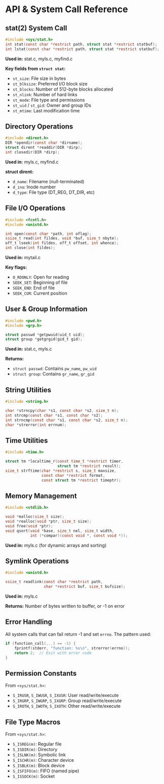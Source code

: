 # API & System Call Reference

## stat(2) System Call

```c
#include <sys/stat.h>
int stat(const char *restrict path, struct stat *restrict statbuf);
int lstat(const char *restrict path, struct stat *restrict statbuf);
```

**Used in:** stat.c, myls.c, myfind.c

**Key fields from `struct stat`:**
- `st_size`: File size in bytes
- `st_blksize`: Preferred I/O block size
- `st_blocks`: Number of 512-byte blocks allocated
- `st_nlink`: Number of hard links
- `st_mode`: File type and permissions
- `st_uid` / `st_gid`: Owner and group IDs
- `st_mtime`: Last modification time

## Directory Operations

```c
#include <dirent.h>
DIR *opendir(const char *dirname);
struct dirent *readdir(DIR *dirp);
int closedir(DIR *dirp);
```

**Used in:** myls.c, myfind.c

**struct dirent:**
- `d_name`: Filename (null-terminated)
- `d_ino`: Inode number
- `d_type`: File type (DT_REG, DT_DIR, etc)

## File I/O Operations

```c
#include <fcntl.h>
#include <unistd.h>

int open(const char *path, int oflag);
ssize_t read(int fildes, void *buf, size_t nbyte);
off_t lseek(int fildes, off_t offset, int whence);
int close(int fildes);
```

**Used in:** mytail.c

**Key flags:**
- `O_RDONLY`: Open for reading
- `SEEK_SET`: Beginning of file
- `SEEK_END`: End of file
- `SEEK_CUR`: Current position

## User & Group Information

```c
#include <pwd.h>
#include <grp.h>

struct passwd *getpwuid(uid_t uid);
struct group *getgrgid(gid_t gid);
```

**Used in:** stat.c, myls.c

**Returns:**
- `struct passwd`: Contains `pw_name`, `pw_uid`
- `struct group`: Contains `gr_name`, `gr_gid`

## String Utilities

```c
#include <string.h>

char *strncpy(char *s1, const char *s2, size_t n);
int strcmp(const char *s1, const char *s2);
int strncmp(const char *s1, const char *s2, size_t n);
char *strerror(int errnum);
```

## Time Utilities

```c
#include <time.h>

struct tm *localtime_r(const time_t *restrict timer,
                       struct tm *restrict result);
size_t strftime(char *restrict s, size_t maxsize,
                const char *restrict format,
                const struct tm *restrict timeptr);
```

## Memory Management

```c
#include <stdlib.h>

void *malloc(size_t size);
void *realloc(void *ptr, size_t size);
void free(void *ptr);
void qsort(void *base, size_t nel, size_t width,
           int (*compar)(const void *, const void *));
```

**Used in:** myls.c (for dynamic arrays and sorting)

## Symlink Operations

```c
#include <unistd.h>

ssize_t readlink(const char *restrict path,
                 char *restrict buf, size_t bufsize);
```

**Used in:** myls.c

**Returns:** Number of bytes written to buffer, or -1 on error

## Error Handling

All system calls that can fail return -1 and set `errno`. The pattern used:

```c
if (function_call(...) == -1) {
    fprintf(stderr, "function: %s\n", strerror(errno));
    return 2;  // Exit with error code
}
```

## Permission Constants

From `<sys/stat.h>`:
- `S_IRUSR`, `S_IWUSR`, `S_IXUSR`: User read/write/execute
- `S_IRGRP`, `S_IWGRP`, `S_IXGRP`: Group read/write/execute
- `S_IROTH`, `S_IWOTH`, `S_IXOTH`: Other read/write/execute

## File Type Macros

From `<sys/stat.h>`:
- `S_ISREG(m)`: Regular file
- `S_ISDIR(m)`: Directory
- `S_ISLNK(m)`: Symbolic link
- `S_ISCHR(m)`: Character device
- `S_ISBLK(m)`: Block device
- `S_ISFIFO(m)`: FIFO (named pipe)
- `S_ISSOCK(m)`: Socket
